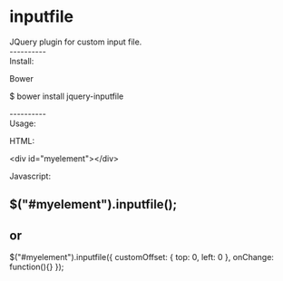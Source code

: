 # inputfile
<div>
    JQuery plugin for custom input file. 
</div>
----------

<div>
Install:

Bower 

$ bower install jquery-inputfile

</div>
----------

<div>
Usage: 

HTML:

&lt;div id="myelement"&gt;&lt;/div&gt;

Javascript:

$("#myelement").inputfile();
----------

or
----------

$("#myelement").inputfile({
    customOffset: { top: 0, left: 0 }, 
    onChange: function(){}
});

</div>